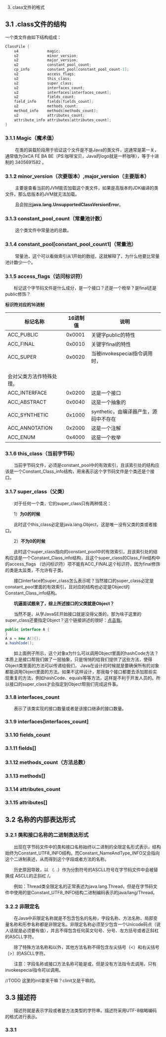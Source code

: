 3. class文件的格式

## 3.1 .class文件的结构

一个类文件由如下结构组成：

```java
ClassFile {
    u4             magic;
    u2             minor_version;
    u2             major_version;
    u2             constant_pool_count;
    cp_info        constant_pool[constant_pool_count-1];
    u2             access_flags;
    u2             this_class;
    u2             super_class;
    u2             interfaces_count;
    u2             interfaces[interfaces_count];
    u2             fields_count;
    field_info     fields[fields_count];
    u2             methods_count;
    method_info    methods[methods_count];
    u2             attributes_count;
    attribute_info attributes[attributes_count];
}
```

### 3.1.1 Magic（魔术值）

&emsp;&emsp; 在类的装载阶段用于验证这个文件是不是Java的类文件，这通常是第一关，通常值为0xCA FE BA BE（PS:咖啡宝贝，Java的logo就是一杯咖啡），等于十进制的 3405691582 。

### 3.1.2 minor_version（次要版本）,major_version（主要版本）

&emsp; &emsp;主要是查看当前的JVM能否加载这个类文件，如果是高版本的JDK编译的类文件，那么低版本的JVM就无法加载。

&emsp;&emsp; 且会抛出**java.lang.UnsupportedClassVersionError**。

### 3.1.3 constant_pool_count（常量池计数）

&emsp; &emsp;这个类文件中常量池的总数。

### 3.1.4 constant_pool[constant_pool_count1]（常量池）

&emsp; &emsp;常量池，这个可以看做索引从1开始的数组，这就解释了，为什么他要比常量池计数少一个。

### 3.1.5 access_flags（访问标识符）

&emsp;&emsp;标记这个字节码文件是什么成分，是一个接口？还是一个枚举？是final还是public修饰？

**标识符对应的16进制**

| 标记名称 | 16进制值 | 说明  |
| --- | --- | --- |
| ACC_PUBLIC | 0x0001 | 关键字public的特性 |
| ACC_FINAL | 0x0010 | 关键字final的特性 |
| ACC_SUPER | 0x0020 | 当被invokespecial指令调用时， |
| <br/>会对父类方法作特殊处理。 |     |     |
| ACC_INTERFACE | 0x0200 | 这是一个接口 |
| ACC_ABSTRACT | 0x0040 | 这是一个抽象的 |
| ACC_SYNTHETIC | 0x1000 | synthetic，由编译器产生，源码中不存在 |
| ACC_ANNOTATION | 0x2000 | 这是一个注解 |
| ACC_ENUM | 0x4000 | 这是一个枚举 |

### 3.1.6 this_class（当前字节码）

&emsp;&emsp;当前字节码文件，必须是constant_pool中的有效索引，且该索引处的结构应该是一个Constant_Class_info结构，用来表示这个字节码文件是个类还是个接口。

### 3.1.7 super_class（父类）

&emsp;&emsp;对于任何一个类，它的super_class只有两种情况：

&emsp;&emsp;1）**为0的时候**

&emsp;&emsp;此时这个this_class必定是java.lang.Object，这是唯一没有父类的类或者接口。

&emsp;&emsp;2）**不为0的时候**

&emsp;&emsp;此时这个super_class指向的constant_pool中的有效索引，且该索引处的结构应该是一个Constant_Class_info结构，且这个super_class的Class_File结构中的access_flags （访问标识符）项不能有ACC_FINAL这个标识符，因为final修饰的类是太监类，不允许有子类。

&emsp;&emsp;接口interface的super_class怎么表示呢？当然接口的super_class必定是constant_pool里面的有效索引，且对应的结构也必定是Object的Constant_Class_info结构。

&emsp;&emsp;**坑逼面试题来了，综上所述接口的父类就是Object？**

&emsp;&emsp;当然不是，从学JavaSE开始接口就是没得父类的，那为啥子这里的super_class还要指定Object？这个链接讲述的很好：[点击我](https://stackoverflow.com/questions/68874966/interfaces-implicitly-declaring-public-methods-of-object-class)。

```java
public interface A {
}
A a = new A(){};
a.hashCode();
```

&emsp;&emsp;如上面例子所示，这个对象a为什么可以调用Object里面的hashCode方法？本质上是接口帮我们做了一层抽象，只是悄悄的给我们提供了这些方法，使得Object类里面的方法可以传递给我们， Java在设计的时候就是要确保所有的对象都能调用Object里面的方法。如果不这样设计，那我每个接口都要去添加那些实现重复的方法，例如hashCode、equals等等方法，这样是不利于开发人员的。所以接口的super_class才会指定到Object帮我们完成这件事。

### 3.1.8 interfaces_count

&emsp;&emsp;表示了该类实现的接口数量或者是该接口继承的接口数量。

### 3.1.9 interfaces[interfaces_count]

### 3.1.10 fields_count

### 3.1.11 fields[]

### 3.1.12 methods_count（方法总数）

### 3.1.13 methods[]

### 3.1.14 attributes_count

### 3.1.15 attributes[]

## 3.2 名称的内部表达形式

### 3.2.1 类和接口名称的二进制表达形式

&emsp;&emsp;出现在字节码文件中的类和接口名称始终以二进制的全限定名形式表示，结构始终为Constant_UTF8_INFO结构。而Constant_NameAndType_INFO又会指向这个二进制表述，从而得到这个字段或者方法的名称。

&emsp;&emsp;历史原因导致，以 （. .）作为分割符号的ASCLL符号在字节码文件中会被替换成 ASCLL的正斜杠 /。

&emsp;&emsp;例如：Thread类全限定名的正常表述为java.lang.Thread，但是在字节码文件中使用的是Constant_UTF8_INFO结构二进制编码表示的java/lang/Thread。

### 3.2.2 非限定名

&emsp;&emsp;在Java中非限定名称就是不包含包名的名称，字段名称、方法名称、局部变量名称和形参名称都是非限定名。非限定名称必须至少包含一个Unicode码点（说人话就是必须要有值），并且不得包含任何英文句号、分号、左方括号或者正斜杠的ASCLL字符。

&emsp;&emsp;除了特殊方法名称<init>和<clinit>以外，其他方法名称不得包含左尖括号（<）和右尖括号（>）的ASCLL字符。

&emsp;&emsp;注意：字段名称或接口方法名称可能是<init>或<clinit>，但是没有方法指令去调用<clinit>，只有invokespecial指令可以调用<init>。

//TODO 这里的init拿来干嘛？clinit又是干嘛的。

## 3.3 描述符

&emsp;&emsp;描述符就是表示字段或者是方法类型的字符串。描述符采用UTF-8缩略编码的格式进行表示。

### 3.3.1 